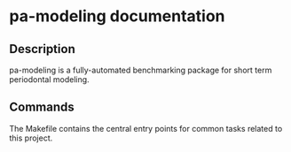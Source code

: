 # pa-modeling documentation

## Description

pa-modeling is a fully-automated benchmarking package for short term periodontal modeling.

## Commands

The Makefile contains the central entry points for common tasks related to this project.
